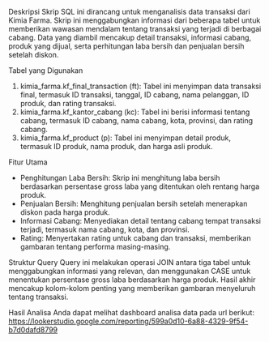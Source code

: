 Deskripsi
Skrip SQL ini dirancang untuk menganalisis data transaksi dari Kimia Farma. Skrip ini menggabungkan informasi dari beberapa tabel untuk memberikan wawasan mendalam tentang transaksi yang terjadi di berbagai cabang. Data yang diambil mencakup detail transaksi, informasi cabang, produk yang dijual, serta perhitungan laba bersih dan penjualan bersih setelah diskon.

Tabel yang Digunakan
1. kimia_farma.kf_final_transaction (ft): Tabel ini menyimpan data transaksi final, termasuk ID transaksi, tanggal, ID cabang, nama pelanggan, ID produk, dan rating transaksi.
2. kimia_farma.kf_kantor_cabang (kc): Tabel ini berisi informasi tentang cabang, termasuk ID cabang, nama cabang, kota, provinsi, dan rating cabang.
3. kimia_farma.kf_product (p): Tabel ini menyimpan detail produk, termasuk ID produk, nama produk, dan harga asli produk.

Fitur Utama
- Penghitungan Laba Bersih: Skrip ini menghitung laba bersih berdasarkan persentase gross laba yang ditentukan oleh rentang harga produk.
- Penjualan Bersih: Menghitung penjualan bersih setelah menerapkan diskon pada harga produk.
- Informasi Cabang: Menyediakan detail tentang cabang tempat transaksi terjadi, termasuk nama cabang, kota, dan provinsi.
- Rating: Menyertakan rating untuk cabang dan transaksi, memberikan gambaran tentang performa masing-masing.

Struktur Query
Query ini melakukan operasi JOIN antara tiga tabel untuk menggabungkan informasi yang relevan, dan menggunakan CASE untuk menentukan persentase gross laba berdasarkan harga produk. Hasil akhir mencakup kolom-kolom penting yang memberikan gambaran menyeluruh tentang transaksi.

Hasil Analisa
Anda dapat melihat dashboard analisa data pada url berikut:
https://lookerstudio.google.com/reporting/599a0d10-6a88-4329-9f54-b7d0dafd8799
